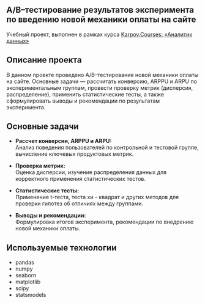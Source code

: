 ## A/B–тестирование результатов эксперимента по введению новой механики оплаты на сайте
Учебный проект, выполнен в рамках курса [Karpov.Courses: «Аналитик данных»](https://karpov.courses/)
## Описание проекта

В данном проекте проведено A/B–тестирование новой механики оплаты на сайте. Основные задачи — рассчитать конверсию, ARPPU и ARPU по экспериментальным группам, провести проверку метрик (дисперсия, распределение), применить статистические тесты, а также сформулировать выводы и рекомендации по результатам эксперимента.

## Основные задачи

- **Рассчет конверсии, ARPPU и ARPU:**  
  Анализ поведения пользователей по контрольной и тестовой группе, вычисление ключевых продуктовых метрик.

- **Проверка метрик:**  
  Оценка дисперсии, изучение распределения данных для корректного применения статистических тестов.

- **Статистические тесты:**  
  Применение t-теста, теста хи - квадрат и других методов для проверки гипотез об отличиях между группами.

- **Выводы и рекомендации:**  
  Формулировка итогов эксперимента, рекомендации по внедрению новой механики оплаты.

## Используемые технологии

- pandas
- numpy
- seaborn
- matplotlib
- scipy
- statsmodels
